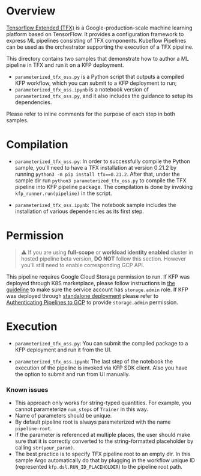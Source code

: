 # Overview
[Tensorflow Extended (TFX)](https://github.com/tensorflow/tfx) is a Google-production-scale machine
learning platform based on TensorFlow. It provides a configuration framework to express ML pipelines
consisting of TFX components. Kubeflow Pipelines can be used as the orchestrator supporting the 
execution of a TFX pipeline.

This directory contains two samples that demonstrate how to author a ML pipeline in TFX and run it 
on a KFP deployment. 
* `parameterized_tfx_oss.py` is a Python script that outputs a compiled KFP workflow, which you can
  submit to a KFP deployment to run;
* `parameterized_tfx_oss.ipynb` is a notebook version of `parameterized_tfx_oss.py`, and it also
  includes the guidance to setup its dependencies.

Please refer to inline comments for the purpose of each step in both samples.

# Compilation
* `parameterized_tfx_oss.py`: 
In order to successfully compile the Python sample, you'll need to have a TFX installation at 
version 0.21.2 by running `python3 -m pip install tfx==0.21.2`. After that, under the sample dir run
`python3 parameterized_tfx_oss.py` to compile the TFX pipeline into KFP pipeline package.
The compilation is done by invoking `kfp_runner.run(pipeline)` in the script.

* `parameterized_tfx_oss.ipynb`:
The notebook sample includes the installation of various dependencies as its first step.

# Permission

> :warning: If you are using **full-scope** or **workload identity enabled** cluster in hosted pipeline beta version, **DO NOT** follow this section. However you'll still need to enable corresponding GCP API.

This pipeline requires Google Cloud Storage permission to run. 
If KFP was deployed through K8S marketplace, please follow instructions in 
[the guideline](https://github.com/kubeflow/pipelines/blob/master/manifests/gcp_marketplace/guide.md#gcp-service-account-credentials)
to make sure the service account has `storage.admin` role.
If KFP was deployed through 
[standalone deployment](https://github.com/kubeflow/pipelines/tree/master/manifests/kustomize) 
please refer to [Authenticating Pipelines to GCP](https://www.kubeflow.org/docs/gke/authentication-pipelines/)
to provide `storage.admin` permission.

# Execution
* `parameterized_tfx_oss.py`:
You can submit the compiled package to a KFP deployment and run it from the UI.

* `parameterized_tfx_oss.ipynb`:
The last step of the notebook the execution of the pipeline is invoked via KFP SDK client. Also you
have the option to submit and run from UI manually.

### Known issues
* This approach only works for string-typed quantities. For example, you cannot parameterize 
`num_steps` of `Trainer` in this way.
* Name of parameters should be unique.
* By default pipeline root is always parameterized with the name `pipeline-root`.
* If the parameter is referenced at multiple places, the user should
make sure that it is correctly converted to the string-formatted placeholder by
calling `str(your_param)`.
* The best practice is to specify TFX pipeline root to an empty dir. In this sample Argo 
automatically do that by plugging in the 
workflow unique ID (represented `kfp.dsl.RUN_ID_PLACEHOLDER`) to the pipeline root path.
